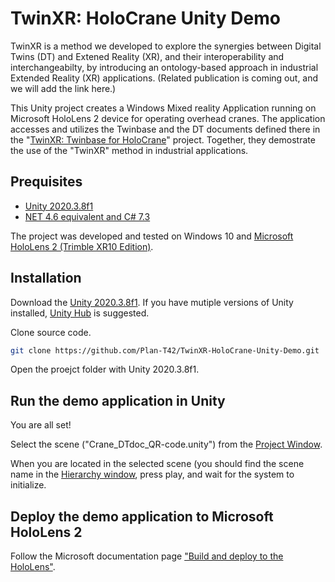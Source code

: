 # TwinXR: HoloCrane Unity Demo

TwinXR is a method we developed to explore the synergies between Digital Twins (DT) and Extened Reality (XR), and their interoperability and interchangeabilty, by introducing an ontology-based approach in industrial Extended Reality (XR) applications. (Related publication is coming out, and we will add the link here.) 

This Unity project creates a Windows Mixed reality Application running on Microsoft HoloLens 2 device for operating overhead cranes. The application accesses and utilizes the Twinbase and the DT documents defined there in the "[TwinXR: Twinbase for HoloCrane](https://github.com/Plan-T42/TwinXR-TwinBase-for-HoloCrane)" project. Together, they demostrate the use of the "TwinXR" method in industrial applications.

## Prequisites

- [Unity 2020.3.8f1](https://unity3d.com/get-unity/download/archive)
- [NET 4.6 equivalent and C# 7.3](https://docs.unity3d.com/2019.3/Documentation/Manual/CSharpCompiler.html)

The project was developed and tested on Windows 10 and [Microsoft HoloLens 2 (Trimble XR10 Edition)](https://go.trimble.com/XR10-Construction-OrderForm.html). 

## Installation 

Download the [Unity 2020.3.8f1](https://unity3d.com/get-unity/download/archive). 
If you have mutiple versions of Unity installed, [Unity Hub](https://docs.unity3d.com/Manual/GettingStartedInstallingHub.html) is suggested.

Clone source code.
```sh
git clone https://github.com/Plan-T42/TwinXR-HoloCrane-Unity-Demo.git
```

Open the proejct folder with Unity 2020.3.8f1.

## Run the demo application in Unity

You are all set!

Select the scene ("Crane_DTdoc_QR-code.unity") from the [Project Window](https://docs.unity3d.com/Manual/UsingTheEditor.html).

When you are located in the selected scene (you should find the scene name in the [Hierarchy window](https://docs.unity3d.com/Manual/UsingTheEditor.html), press play, and wait for the system to initialize. 

## Deploy the demo application to Microsoft HoloLens 2

Follow the Microsoft documentation page ["Build and deploy to the HoloLens"](https://docs.microsoft.com/en-us/windows/mixed-reality/develop/unity/build-and-deploy-to-hololens).

